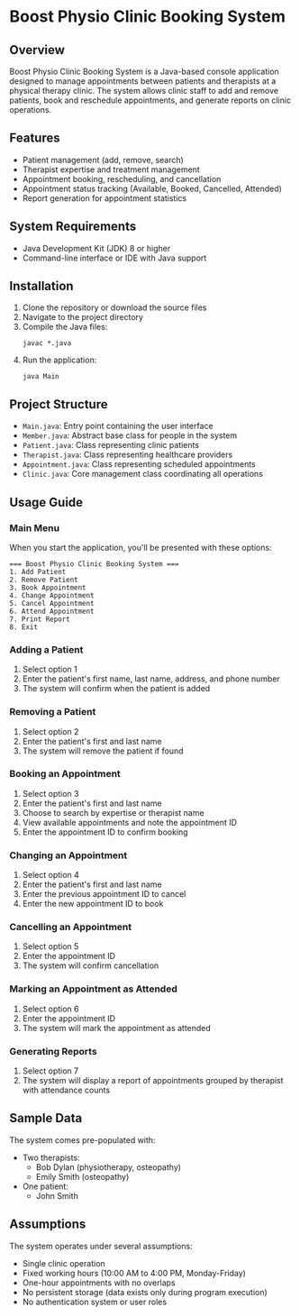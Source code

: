 # Boost Physio Clinic Booking System

## Overview
Boost Physio Clinic Booking System is a Java-based console application designed to manage appointments between patients and therapists at a physical therapy clinic. The system allows clinic staff to add and remove patients, book and reschedule appointments, and generate reports on clinic operations.

## Features
- Patient management (add, remove, search)
- Therapist expertise and treatment management
- Appointment booking, rescheduling, and cancellation
- Appointment status tracking (Available, Booked, Cancelled, Attended)
- Report generation for appointment statistics

## System Requirements
- Java Development Kit (JDK) 8 or higher
- Command-line interface or IDE with Java support

## Installation
1. Clone the repository or download the source files
2. Navigate to the project directory
3. Compile the Java files:
   ```
   javac *.java
   ```
4. Run the application:
   ```
   java Main
   ```

## Project Structure
- `Main.java`: Entry point containing the user interface
- `Member.java`: Abstract base class for people in the system
- `Patient.java`: Class representing clinic patients
- `Therapist.java`: Class representing healthcare providers
- `Appointment.java`: Class representing scheduled appointments
- `Clinic.java`: Core management class coordinating all operations

## Usage Guide

### Main Menu
When you start the application, you'll be presented with these options:
```
=== Boost Physio Clinic Booking System ===
1. Add Patient
2. Remove Patient
3. Book Appointment
4. Change Appointment
5. Cancel Appointment
6. Attend Appointment
7. Print Report
8. Exit
```

### Adding a Patient
1. Select option 1
2. Enter the patient's first name, last name, address, and phone number
3. The system will confirm when the patient is added

### Removing a Patient
1. Select option 2
2. Enter the patient's first and last name
3. The system will remove the patient if found

### Booking an Appointment
1. Select option 3
2. Enter the patient's first and last name
3. Choose to search by expertise or therapist name
4. View available appointments and note the appointment ID
5. Enter the appointment ID to confirm booking

### Changing an Appointment
1. Select option 4
2. Enter the patient's first and last name
3. Enter the previous appointment ID to cancel
4. Enter the new appointment ID to book

### Cancelling an Appointment
1. Select option 5
2. Enter the appointment ID
3. The system will confirm cancellation

### Marking an Appointment as Attended
1. Select option 6
2. Enter the appointment ID
3. The system will mark the appointment as attended

### Generating Reports
1. Select option 7
2. The system will display a report of appointments grouped by therapist with attendance counts

## Sample Data
The system comes pre-populated with:
- Two therapists:
  - Bob Dylan (physiotherapy, osteopathy)
  - Emily Smith (osteopathy)
- One patient:
  - John Smith

## Assumptions
The system operates under several assumptions:
- Single clinic operation
- Fixed working hours (10:00 AM to 4:00 PM, Monday-Friday)
- One-hour appointments with no overlaps
- No persistent storage (data exists only during program execution)
- No authentication system or user roles

